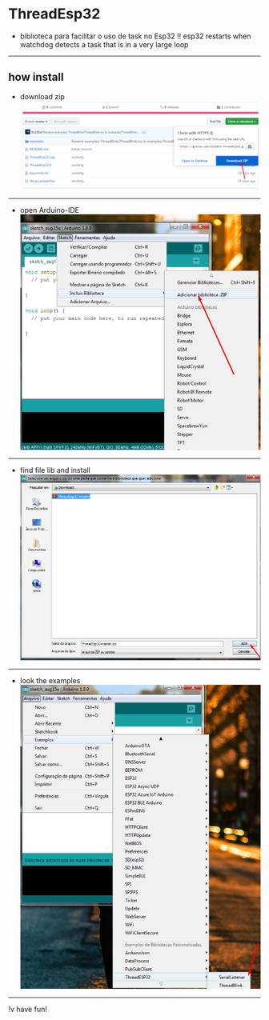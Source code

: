 # ThreadEsp32
* biblioteca para facilitar o uso de task no Esp32
!! esp32 restarts when watchdog detects a task that is in a very large loop
------
## how install 
- download zip 
![](https://github.com/Xx220xX/Xx220xX.github.io/blob/master/IMAGENS/THREADESP32/pas1.png?raw=true)
------
- open Arduino-IDE
![](https://github.com/Xx220xX/Xx220xX.github.io/blob/master/IMAGENS/THREADESP32/pass2.png?raw=true)
------
- find file lib and install
![](https://github.com/Xx220xX/Xx220xX.github.io/blob/master/IMAGENS/THREADESP32/pass3.png?raw=true)
------
- look the examples 
![](https://github.com/Xx220xX/Xx220xX.github.io/blob/master/IMAGENS/THREADESP32/pass4.png?raw=true)
------
!v have fun!
